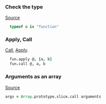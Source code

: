 ### Check the type
[Source](https://github.com/lodash/lodash/blob/2.4.1/dist/lodash.compat.js#L2724)

```coffee
  typeof o is "function"
```

### Apply, Call
[Call](https://developer.mozilla.org/fr/docs/Web/JavaScript/Reference/Objets_globaux/Function/call), [Apply](https://developer.mozilla.org/fr/docs/Web/JavaScript/Reference/Objets_globaux/Function/apply).

```coffee
  fun.apply @, [a, b]
  fun.call @, a, b
```

### Arguments as an array
[Source](https://shifteleven.com/articles/2007/06/28/array-like-objects-in-javascript/)
```coffee
args = Array.prototype.slice.call arguments
```
